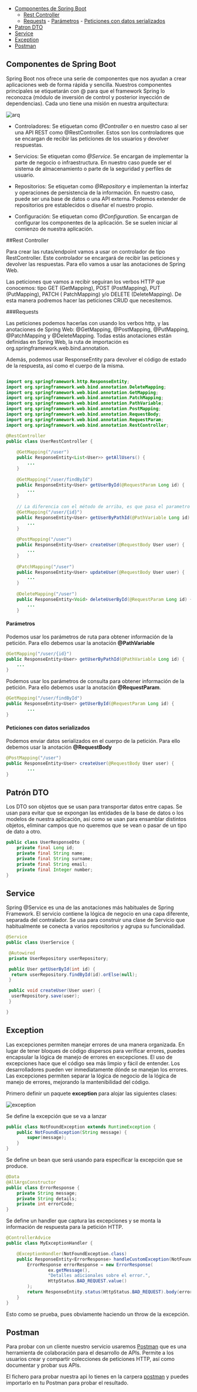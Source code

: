 


  - [Componentes de Spring Boot](#componentes-de-spring-boot)
    - [Rest Controller](#rest-controller)
    - [Requests](#requests)
            - [Parámetros](#parámetros)
            - [Peticiones con datos serializados](#peticiones-con-datos-serializados)
   - [Patron DTO](#patron-dto)
   - [Service](#service)
   - [Exception](#exception)
   - [Postman](#postman)

## Componentes de Spring Boot
Spring Boot nos ofrece una serie de componentes que nos ayudan a crear aplicaciones web de forma rápida y sencilla. Nuestros componentes principales se etiquetarán con @ para que el framework Spring lo reconozca (módulo de inversión de control y posterior inyección de dependencias). Cada uno tiene una misión en nuestra arquitectura:

![arq](assets/components.png)

- Controladores: Se etiquetan como *@Controller* o en nuestro caso al ser una API REST como @RestController. Estos son
  los controladores que se encargan de recibir las peticiones de los usuarios y devolver respuestas.

- Servicios: Se etiquetan como *@Service*. Se encargan de implementar la parte de negocio o infraestructura. En nuestro
  caso puede ser el sistema de almacenamiento o parte de la seguridad y perfiles de usuario.

- Repositorios: Se etiquetan como *@Repository* e implementan la interfaz y operaciones de persistencia de la
  información. En nuestro caso, puede ser una base de datos o una API externa. Podemos extender de repositorios pre
  establecidos o diseñar el nuestro propio.

- Configuración: Se etiquetan como *@Configuration*. Se encargan de configurar los componentes de la aplicación. Se se
  suelen iniciar al comienzo de nuestra aplicación.
  

##Rest Controller

Para crear las rutas/endpoint vamos a usar on controlador de tipo RestController. Este controlador se encargará de recibir las peticiones y devolver las respuestas. Para ello vamos a usar las anotaciones de Spring Web.

Las peticiones que vamos a recibir seguiran los verbos HTTP que conocemos: tipo GET (GetMapping), POST (PostMapping), PUT (PutMapping), PATCH ( PatchMapping) y/o DELETE (DeleteMapping). De esta manera podremos hacer las peticiones CRUD que necesitemos.  


###Requests

Las peticiones podemos hacerlas con usando los verbos http, y las anotaciones de Spring Web: @GetMapping, @PostMapping, @PutMapping, @PatchMapping y @DeleteMapping. Todas estás anotaciones están definidas en Spring Web, la ruta de importación es org.springframework.web.bind.annotation.


Además, podemos usar ResponseEntity para devolver el código de estado de la respuesta, así como el cuerpo de la misma.

```java

import org.springframework.http.ResponseEntity;
import org.springframework.web.bind.annotation.DeleteMapping;
import org.springframework.web.bind.annotation.GetMapping;
import org.springframework.web.bind.annotation.PatchMapping;
import org.springframework.web.bind.annotation.PathVariable;
import org.springframework.web.bind.annotation.PostMapping;
import org.springframework.web.bind.annotation.RequestBody;
import org.springframework.web.bind.annotation.RequestParam;
import org.springframework.web.bind.annotation.RestController;

@RestController
public class UserRestController {
	
	@GetMapping("/user")
	public ResponseEntity<List<User>> getAllUsers() {
		...
	}
	
	@GetMapping("/user/findById")
	public ResponseEntity<User> getUserById(@RequestParam Long id) {
		...
	}
	
	// La diferencia con el método de arriba, es que pasa el parametro en el path de la ruta, en vez de como parametro
	@GetMapping("/user/{id}")
    public ResponseEntity<User> getUserByPathId(@PathVariable Long id) {
        ...
    }
	
	@PostMapping("/user")
	public ResponseEntity<User> createUser(@RequestBody User user) {
		...
	}
	
	@PatchMapping("/user")
	public ResponseEntity<User> updateUser(@RequestBody User user) {
		...
	}
	
	@DeleteMapping("/user")
	public ResponseEntity<Void> deleteUserById(@RequestParam Long id) {
		...
	}

```


#### Parámetros

Podemos usar los parámetros de ruta para obtener información de la petición. Para ello debemos usar la anotación
**@PathVariable**

```java
@GetMapping("/user/{id}")
public ResponseEntity<User> getUserByPathId(@PathVariable Long id) {
    ...
}
```


Podemos usar los parámetros de consulta para obtener información de la petición. Para ello debemos usar la anotación
**@RequestParam**.

```java
@GetMapping("/user/findById")
public ResponseEntity<User> getUserById(@RequestParam Long id) {
		...
}
```

#### Peticiones con datos serializados

Podemos enviar datos serializados en el cuerpo de la petición. Para ello debemos usar la anotación **@RequestBody**

```java
@PostMapping("/user")
public ResponseEntity<User> createUser(@RequestBody User user) {
		...
}
```

## Patrón DTO
Los DTO son objetos que se usan para transportar datos entre capas. Se usan para evitar que se expongan las entidades de la base de datos o los modelos de nuestra aplicación, asi como se usan para ensamblar distintos objetos, eliminar campos que no queremos que se vean o pasar de un tipo de dato a otro. 

```java
public class UserResponseDto {
    private final Long id;
    private final String name;
    private final String surname;
    private final String email;
    private final Integer number;
}

```

## Service 
Spring @Service es una de las anotaciones más habituales de Spring Framework. El servicio contiene la lógica de negocio en una capa diferente, separada del contralador. Se usa para construir una clase de Servicio que habitualmente se conecta a varios repositorios y agrupa su funcionalidad.


```java
@Service
public class UserService {

 @Autowired
 private UserRepository userRepository;

 public User getUserById(int id) {
  return userRepository.findById(id).orElse(null);
 }

 public void createUser(User user) {
  userRepository.save(user);
 }

} 
```

## Exception

Las excepciones permiten manejar errores de una manera organizada. En lugar de tener bloques de código dispersos para verificar errores, puedes encapsular la lógica de manejo de errores en excepciones. 
El uso de excepciones hace que el código sea más limpio y fácil de entender. Los desarrolladores pueden ver inmediatamente dónde se manejan los errores. Las excepciones permiten separar la lógica de negocio de la lógica de manejo de errores, mejorando la mantenibilidad del código.   

Primero definir un paquete **exception** para alojar las siguientes clases:

![exception](assets/package.png)

Se define la excepción que se va a lanzar
```java
public class NotFoundException extends RuntimeException {
    public NotFoundException(String message) {
        super(message);
    }
}
```

Se define un bean que será usando para especificar la excepción que se produce.
```java
@Data
@AllArgsConstructor
public class ErrorResponse {
    private String message;
    private String details;
    private int errorCode;
}
```

Se define un handler que captura las excepciones y se monta la información de respuesta para la petición HTTP.
```java
@ControllerAdvice
public class MyExceptionHandler {

    @ExceptionHandler(NotFoundException.class)
    public ResponseEntity<ErrorResponse> handleCustomException(NotFoundException ex) {
        ErrorResponse errorResponse = new ErrorResponse(
                ex.getMessage(),
                "Detalles adicionales sobre el error.",
                HttpStatus.BAD_REQUEST.value()
        );
        return ResponseEntity.status(HttpStatus.BAD_REQUEST).body(errorResponse);
    }
}
```
Esto como se prueba, pues obviamente haciendo un throw de la excepción. 

## Postman

Para probar con un cliente nuestro servicio usaremos [Postman](https://www.postman.com/) que es una herramienta de
colaboración para el desarrollo de APIs. Permite a los usuarios crear y compartir colecciones de peticiones HTTP, así
como documentar y probar sus APIs.

El fichero para probar nuestra api lo tienes en la carpera [postman](./postman) y puedes importarlo en tu Postman para
probar el resultado.


